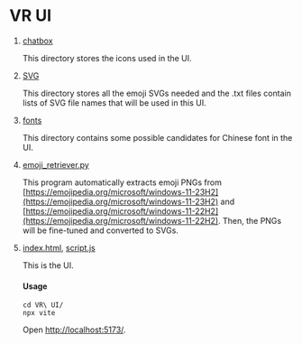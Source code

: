 # VR UI

1. [chatbox](chatbox)

	This directory stores the icons used in the UI.

2. [SVG](SVG)

	This directory stores all the emoji SVGs needed and the .txt files contain lists of SVG file names that will be used in this UI.

3. [fonts](fonts)

	This directory contains some possible candidates for Chinese font in the UI. 

4. [emoji_retriever.py](emoji_retriever.py)

	This program automatically extracts emoji PNGs from [https://emojipedia.org/microsoft/windows-11-23H2](https://emojipedia.org/microsoft/windows-11-23H2) and [https://emojipedia.org/microsoft/windows-11-22H2](https://emojipedia.org/microsoft/windows-11-22H2). Then, the PNGs will be fine-tuned and converted to SVGs.

5. [index.html](index.html), [script.js](script.js)

	This is the UI. 

	#### Usage
	```
	cd VR\ UI/
	npx vite
	```

	Open [http://localhost:5173/](http://localhost:5173/).
